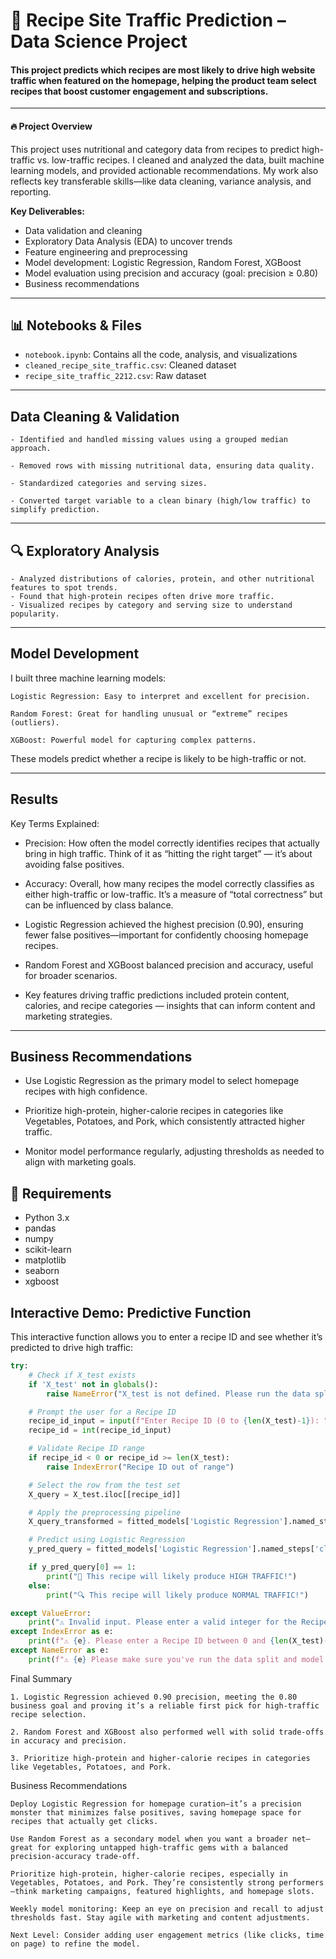 # 🥗 Recipe Site Traffic Prediction – Data Science Project

#### This project predicts which recipes are most likely to drive high website traffic when featured on the homepage, helping the product team select recipes that boost customer engagement and subscriptions.

---

#### 🔥 Project Overview

This project uses nutritional and category data from recipes to predict high-traffic vs. low-traffic recipes. I cleaned and analyzed the data, built machine learning models, and provided actionable recommendations. My work also reflects key transferable skills—like data cleaning, variance analysis, and reporting.

**Key Deliverables:**
- Data validation and cleaning
- Exploratory Data Analysis (EDA) to uncover trends
- Feature engineering and preprocessing
- Model development: Logistic Regression, Random Forest, XGBoost
- Model evaluation using precision and accuracy (goal: precision ≥ 0.80)
- Business recommendations

---

## 📊 Notebooks & Files

- `notebook.ipynb`: Contains all the code, analysis, and visualizations
- `cleaned_recipe_site_traffic.csv`: Cleaned dataset
- `recipe_site_traffic_2212.csv`: Raw dataset

---
## Data Cleaning & Validation

    - Identified and handled missing values using a grouped median approach.

    - Removed rows with missing nutritional data, ensuring data quality.

    - Standardized categories and serving sizes.

    - Converted target variable to a clean binary (high/low traffic) to simplify prediction.

---
## 🔍 Exploratory Analysis
    - Analyzed distributions of calories, protein, and other nutritional features to spot trends.
    - Found that high-protein recipes often drive more traffic.
    - Visualized recipes by category and serving size to understand popularity.
---
## Model Development
I built three machine learning models:

    Logistic Regression: Easy to interpret and excellent for precision.

    Random Forest: Great for handling unusual or “extreme” recipes (outliers).

    XGBoost: Powerful model for capturing complex patterns.

These models predict whether a recipe is likely to be high-traffic or not.

---
## Results

Key Terms Explained:

- Precision: How often the model correctly identifies recipes that actually bring in high traffic. Think of it as “hitting the right target” — it’s about avoiding false positives.

- Accuracy: Overall, how many recipes the model correctly classifies as either high-traffic or low-traffic. It’s a measure of “total correctness” but can be influenced by class balance.

- Logistic Regression achieved the highest precision (0.90), ensuring fewer false positives—important for confidently choosing homepage recipes.

- Random Forest and XGBoost balanced precision and accuracy, useful for broader scenarios.

- Key features driving traffic predictions included protein content, calories, and recipe categories — insights that can inform content and marketing strategies.

---
## Business Recommendations
- Use Logistic Regression as the primary model to select homepage recipes with high confidence.

- Prioritize high-protein, higher-calorie recipes in categories like Vegetables, Potatoes, and Pork, which consistently attracted higher traffic.

- Monitor model performance regularly, adjusting thresholds as needed to align with marketing goals.

## 🔧 Requirements

- Python 3.x
- pandas
- numpy
- scikit-learn
- matplotlib
- seaborn
- xgboost



## Interactive Demo: Predictive Function

This interactive function allows you to enter a recipe ID and see whether it’s predicted to drive high traffic:

```python
try:
    # Check if X_test exists
    if 'X_test' not in globals():
        raise NameError("X_test is not defined. Please run the data split and define X_test.")

    # Prompt the user for a Recipe ID
    recipe_id_input = input(f"Enter Recipe ID (0 to {len(X_test)-1}): ").strip()
    recipe_id = int(recipe_id_input)

    # Validate Recipe ID range
    if recipe_id < 0 or recipe_id >= len(X_test):
        raise IndexError("Recipe ID out of range")

    # Select the row from the test set
    X_query = X_test.iloc[[recipe_id]]

    # Apply the preprocessing pipeline
    X_query_transformed = fitted_models['Logistic Regression'].named_steps['preprocess'].transform(X_query)

    # Predict using Logistic Regression
    y_pred_query = fitted_models['Logistic Regression'].named_steps['clf'].predict(X_query_transformed)

    if y_pred_query[0] == 1:
        print("🚀 This recipe will likely produce HIGH TRAFFIC!")
    else:
        print("🔍 This recipe will likely produce NORMAL TRAFFIC!")

except ValueError:
    print("⚠️ Invalid input. Please enter a valid integer for the Recipe ID.")
except IndexError as e:
    print(f"⚠️ {e}. Please enter a Recipe ID between 0 and {len(X_test)-1}.")
except NameError as e:
    print(f"⚠️ {e} Please make sure you've run the data split and model training steps.")
```
Final Summary

    1. Logistic Regression achieved 0.90 precision, meeting the 0.80 business goal and proving it’s a reliable first pick for high-traffic recipe selection.

    2. Random Forest and XGBoost also performed well with solid trade-offs in accuracy and precision.

    3. Prioritize high-protein and higher-calorie recipes in categories like Vegetables, Potatoes, and Pork.

Business Recommendations

    Deploy Logistic Regression for homepage curation—it’s a precision monster that minimizes false positives, saving homepage space for recipes that actually get clicks.

    Use Random Forest as a secondary model when you want a broader net—great for exploring untapped high-traffic gems with a balanced precision-accuracy trade-off.

    Prioritize high-protein, higher-calorie recipes, especially in Vegetables, Potatoes, and Pork. They’re consistently strong performers—think marketing campaigns, featured highlights, and homepage slots.
    
    Weekly model monitoring: Keep an eye on precision and recall to adjust thresholds fast. Stay agile with marketing and content adjustments.
    
    Next Level: Consider adding user engagement metrics (like clicks, time on page) to refine the model.


